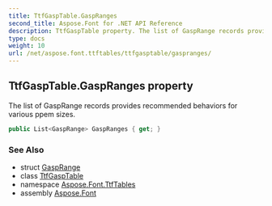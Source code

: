 ```yaml
---
title: TtfGaspTable.GaspRanges
second_title: Aspose.Font for .NET API Reference
description: TtfGaspTable property. The list of GaspRange records provides recommended behaviors for various ppem sizes
type: docs
weight: 10
url: /net/aspose.font.ttftables/ttfgasptable/gaspranges/
---
```

## TtfGaspTable.GaspRanges property

The list of GaspRange records provides recommended behaviors for various ppem sizes.

```csharp
public List<GaspRange> GaspRanges { get; }
```

### See Also

* struct [GaspRange](../../ttfgasptable.gasprange/)
* class [TtfGaspTable](../)
* namespace [Aspose.Font.TtfTables](../../../aspose.font.ttftables/)
* assembly [Aspose.Font](../../../)


